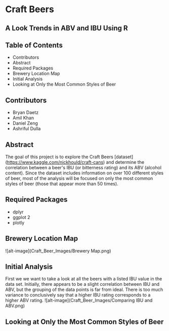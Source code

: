 # Craft Beers
## A Look Trends in ABV and IBU Using R

## Table of Contents
* Contributors
* Abstract
* Required Packages
* Brewery Location Map
* Initial Analysis
* Looking at Only the Most Common Styles of Beer

## Contributors
* Bryan Daetz
* Amil Khan
* Daniel Zeng
* Ashriful Dulla

## Abstract
The goal of this project is to explore the Craft Beers [dataset] (https://www.kaggle.com/nickhould/craft-cans) and determine the correlation between a beer's IBU (or bitterness rating) and its ABV (alcohol content).  Since the dataset includes information on over 100 different styles of beer, most of the analysis will be focused on only the most common styles of beer (those that appear more than 50 times).

## Required Packages
* dplyr
* ggplot 2
* plotly


## Brewery Location Map
![alt-image](Craft_Beer_Images/Brewery Map.png)

## Initial Analysis
First we we want to take a look at all the beers with a listed IBU value in the data set.  Initially, there appears to be a slight correlation between IBU and ABV, but the grouping of the data points is far from ideal.  There is too much variance to conclusively say that a higher IBU rating corresponds to a higher ABV rating.
![alt-image](Craft_Beer_Images/Comparing IBU and ABV.png)

## Looking at Only the Most Common Styles of Beer
